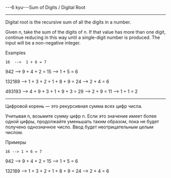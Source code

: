 ---6 kyu---Sum of Digits / Digital Root

---

Digital root is the recursive sum of all the digits in a number.

Given n, take the sum of the digits of n. If that value has more than one digit, continue reducing in this way until a single-digit number is produced. The input will be a non-negative integer.

Examples

    16  -->  1 + 6 = 7

   942  -->  9 + 4 + 2 = 15  -->  1 + 5 = 6

132189  -->  1 + 3 + 2 + 1 + 8 + 9 = 24  -->  2 + 4 = 6

493193  -->  4 + 9 + 3 + 1 + 9 + 3 = 29  -->  2 + 9 = 11  -->  1 + 1 = 2

---

Цифровой корень — это рекурсивная сумма всех цифр числа.

Учитывая n, возьмите сумму цифр n. Если это значение имеет более одной цифры, продолжайте уменьшать таким образом, пока не будет получено однозначное число. Ввод будет неотрицательным целым числом.

Примеры

    16 --> 1 + 6 = 7

   942 --> 9 + 4 + 2 = 15 --> 1 + 5 = 6

132189 --> 1 + 3 + 2 + 1 + 8 + 9 = 24 --> 2 + 4 = 6
